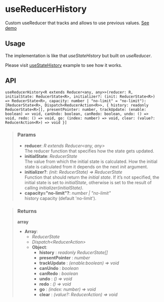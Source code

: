 # useReducerHistory
Custom useReducer that tracks and allows to use previous values. [See demo](https://ndriadev.github.io/react-tools/#/hooks/state/useReducerHistory)

## Usage

The implementation is like that _useStateHistory_ but built on _useReducer_.

Please visit [useStateHistory](#/useStateHistory) example to see how it works.

## API

```tsx
useReducerHistory<R extends Reducer<any, any>>(reducer: R, initialState: ReducerState<R>, initializer?: (init: ReducerState<R>) => ReducerState<R>, capacity: number | "no-limit" = "no-limit"): [ReducerState<R>, Dispatch<ReducerAction<R>>, { history: readonly ReducerState<R>[], presentPointer: number, trackUpdate: (enable: boolean) => void, canUndo: boolean, canRedo: boolean, undo: () => void, redo: () => void, go: (index: number) => void, clear: (value?: ReducerAction<R>) => void }]
```

> ### Params
>
> - __reducer__: _R extends Reducer<any, any>_  
The reducer function that specifies how the state gets updated.
> - __initialState__: _ReducerState<R>_  
The value from which the initial state is calculated. How the initial state is calculated from it depends on the next _init_ argument.
> - __initializer?__: _(init: ReducerState<R>) => ReducerState<R>_  
Function that should return the _initial state_. If it’s not specified, the initial state is set to _initialState_, otherwise is set to the result of calling _initializer(initialState)_.
> - __capacity="no-limit"?__: _number | "no-limit"_  
history capacity (default 'no-limit').
>

> ### Returns
>
> __array__
> - __Array__:  
>     - _ReducerState<R>_  
>     - _Dispatch<ReducerAction<R>>_  
>     - __Object__:  
>         - __history__ : _readonly ReducerState<R>[]_  
>         - __presentPointer__ : _number_  
>         - __trackUpdate__ : _(enable:boolean) => void_  
>         - __canUndo__ : _boolean_  
>         - __canRedo__ : _boolean_  
>         - __undo__ : _() => void_  
>         - __redo__ : _() => void_  
>         - __go__ : _(index: number) => void_  
>         - __clear__ : _(value?: ReducerAction<R>) => void_  
>
